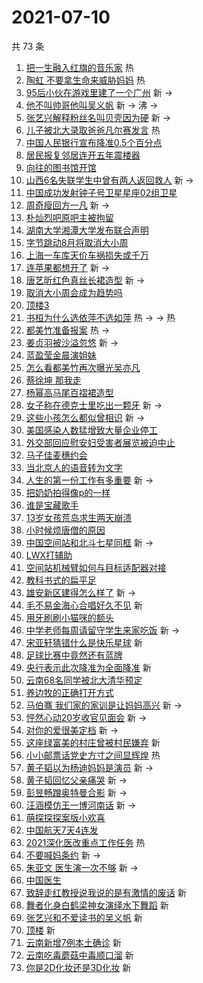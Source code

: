 # 2021-07-10

共 73 条

<!-- BEGIN -->
<!-- 最后更新时间 Sat Jul 10 2021 07:17:45 GMT+0800 (China Standard Time) -->

1. [把一生融入红旗的音乐家](https://s.weibo.com//weibo?q=%23%E6%8A%8A%E4%B8%80%E7%94%9F%E8%9E%8D%E5%85%A5%E7%BA%A2%E6%97%97%E7%9A%84%E9%9F%B3%E4%B9%90%E5%AE%B6%23&Refer=new_time)
   热
2. [陶虹 不要拿生命来威胁妈妈](https://s.weibo.com//weibo?q=%E9%99%B6%E8%99%B9%20%E4%B8%8D%E8%A6%81%E6%8B%BF%E7%94%9F%E5%91%BD%E6%9D%A5%E5%A8%81%E8%83%81%E5%A6%88%E5%A6%88&Refer=top)
   热
3. [95后小伙在游戏里建了一个广州](https://s.weibo.com//weibo?q=%2395%E5%90%8E%E5%B0%8F%E4%BC%99%E5%9C%A8%E6%B8%B8%E6%88%8F%E9%87%8C%E5%BB%BA%E4%BA%86%E4%B8%80%E4%B8%AA%E5%B9%BF%E5%B7%9E%23&Refer=top)
   新 ->
4. [他不叫帅哥他叫吴义帆](https://s.weibo.com//weibo?q=%23%E4%BB%96%E4%B8%8D%E5%8F%AB%E5%B8%85%E5%93%A5%E4%BB%96%E5%8F%AB%E5%90%B4%E4%B9%89%E5%B8%86%23&Refer=top)
   新 -> 沸 ->
5. [张艺兴解释粉丝名叫贝壳因为硬](https://s.weibo.com//weibo?q=%23%E5%BC%A0%E8%89%BA%E5%85%B4%E8%A7%A3%E9%87%8A%E7%B2%89%E4%B8%9D%E5%90%8D%E5%8F%AB%E8%B4%9D%E5%A3%B3%E5%9B%A0%E4%B8%BA%E7%A1%AC%23&Refer=top)
   新 ->
6. [儿子被北大录取爸爸凡尔赛发言](https://s.weibo.com//weibo?q=%23%E5%84%BF%E5%AD%90%E8%A2%AB%E5%8C%97%E5%A4%A7%E5%BD%95%E5%8F%96%E7%88%B8%E7%88%B8%E5%87%A1%E5%B0%94%E8%B5%9B%E5%8F%91%E8%A8%80%23&Refer=top)
   热
7. [中国人民银行宣布降准0.5个百分点](https://s.weibo.com//weibo?q=%23%E4%B8%AD%E5%9B%BD%E4%BA%BA%E6%B0%91%E9%93%B6%E8%A1%8C%E5%AE%A3%E5%B8%83%E9%99%8D%E5%87%860.5%E4%B8%AA%E7%99%BE%E5%88%86%E7%82%B9%23&Refer=top)
8. [居民报复邻居连开五年震楼器](https://s.weibo.com//weibo?q=%23%E5%B1%85%E6%B0%91%E6%8A%A5%E5%A4%8D%E9%82%BB%E5%B1%85%E8%BF%9E%E5%BC%80%E4%BA%94%E5%B9%B4%E9%9C%87%E6%A5%BC%E5%99%A8%23&Refer=top)
9. [向往的图书馆开馆](https://s.weibo.com//weibo?q=%23%E5%90%91%E5%BE%80%E7%9A%84%E5%9B%BE%E4%B9%A6%E9%A6%86%E5%BC%80%E9%A6%86%23&Refer=top)
10. [山西6名失联学生中曾有两人返回救人](https://s.weibo.com//weibo?q=%23%E5%B1%B1%E8%A5%BF6%E5%90%8D%E5%A4%B1%E8%81%94%E5%AD%A6%E7%94%9F%E4%B8%AD%E6%9B%BE%E6%9C%89%E4%B8%A4%E4%BA%BA%E8%BF%94%E5%9B%9E%E6%95%91%E4%BA%BA%23&Refer=top)
    新 ->
11. [中国成功发射钟子号卫星星座02组卫星](https://s.weibo.com//weibo?q=%23%E4%B8%AD%E5%9B%BD%E6%88%90%E5%8A%9F%E5%8F%91%E5%B0%84%E9%92%9F%E5%AD%90%E5%8F%B7%E5%8D%AB%E6%98%9F%E6%98%9F%E5%BA%A702%E7%BB%84%E5%8D%AB%E6%98%9F%23&Refer=top)
12. [周奇瘦回方一凡](https://s.weibo.com//weibo?q=%23%E5%91%A8%E5%A5%87%E7%98%A6%E5%9B%9E%E6%96%B9%E4%B8%80%E5%87%A1%23&Refer=top)
    新 ->
13. [朴灿烈吧原吧主被拘留](https://s.weibo.com//weibo?q=%23%E6%9C%B4%E7%81%BF%E7%83%88%E5%90%A7%E5%8E%9F%E5%90%A7%E4%B8%BB%E8%A2%AB%E6%8B%98%E7%95%99%23&Refer=top)
14. [湖南大学湘潭大学发布联合声明](https://s.weibo.com//weibo?q=%23%E6%B9%96%E5%8D%97%E5%A4%A7%E5%AD%A6%E6%B9%98%E6%BD%AD%E5%A4%A7%E5%AD%A6%E5%8F%91%E5%B8%83%E8%81%94%E5%90%88%E5%A3%B0%E6%98%8E%23&Refer=top)
15. [字节跳动8月将取消大小周](https://s.weibo.com//weibo?q=%23%E5%AD%97%E8%8A%82%E8%B7%B3%E5%8A%A88%E6%9C%88%E5%B0%86%E5%8F%96%E6%B6%88%E5%A4%A7%E5%B0%8F%E5%91%A8%23&Refer=top)
16. [上海一车库天价车祸损失或千万](https://s.weibo.com//weibo?q=%23%E4%B8%8A%E6%B5%B7%E4%B8%80%E8%BD%A6%E5%BA%93%E5%A4%A9%E4%BB%B7%E8%BD%A6%E7%A5%B8%E6%8D%9F%E5%A4%B1%E6%88%96%E5%8D%83%E4%B8%87%23&Refer=top)
17. [连苹果都想开了](https://s.weibo.com//weibo?q=%23%E8%BF%9E%E8%8B%B9%E6%9E%9C%E9%83%BD%E6%83%B3%E5%BC%80%E4%BA%86%23&Refer=top)
    新 ->
18. [唐艺昕红色真丝长裙造型](https://s.weibo.com//weibo?q=%23%E5%94%90%E8%89%BA%E6%98%95%E7%BA%A2%E8%89%B2%E7%9C%9F%E4%B8%9D%E9%95%BF%E8%A3%99%E9%80%A0%E5%9E%8B%23&Refer=top)
    新 ->
19. [取消大小周会成为趋势吗](https://s.weibo.com//weibo?q=%23%E5%8F%96%E6%B6%88%E5%A4%A7%E5%B0%8F%E5%91%A8%E4%BC%9A%E6%88%90%E4%B8%BA%E8%B6%8B%E5%8A%BF%E5%90%97%23&Refer=top)
20. [顶楼3](https://s.weibo.com//weibo?q=%23%E9%A1%B6%E6%A5%BC3%23&Refer=top)
21. [书桓为什么选依萍不选如萍](https://s.weibo.com//weibo?q=%23%E4%B9%A6%E6%A1%93%E4%B8%BA%E4%BB%80%E4%B9%88%E9%80%89%E4%BE%9D%E8%90%8D%E4%B8%8D%E9%80%89%E5%A6%82%E8%90%8D%23&Refer=top)
    热 -> -> 热
22. [都美竹准备报案](https://s.weibo.com//weibo?q=%23%E9%83%BD%E7%BE%8E%E7%AB%B9%E5%87%86%E5%A4%87%E6%8A%A5%E6%A1%88%23&Refer=top)
    热 ->
23. [姜贞羽被沙溢忽悠](https://s.weibo.com//weibo?q=%23%E5%A7%9C%E8%B4%9E%E7%BE%BD%E8%A2%AB%E6%B2%99%E6%BA%A2%E5%BF%BD%E6%82%A0%23&Refer=top)
    新 ->
24. [蓝盈莹金晨演姐妹](https://s.weibo.com//weibo?q=%23%E8%93%9D%E7%9B%88%E8%8E%B9%E9%87%91%E6%99%A8%E6%BC%94%E5%A7%90%E5%A6%B9%23&Refer=top)
25. [怎么看都美竹再次曝光吴亦凡](https://s.weibo.com//weibo?q=%23%E6%80%8E%E4%B9%88%E7%9C%8B%E9%83%BD%E7%BE%8E%E7%AB%B9%E5%86%8D%E6%AC%A1%E6%9B%9D%E5%85%89%E5%90%B4%E4%BA%A6%E5%87%A1%23&Refer=top)
26. [蔡徐坤 那我走](https://s.weibo.com//weibo?q=%E8%94%A1%E5%BE%90%E5%9D%A4%20%E9%82%A3%E6%88%91%E8%B5%B0&Refer=top)
27. [杨幂高马尾百褶裙造型](https://s.weibo.com//weibo?q=%23%E6%9D%A8%E5%B9%82%E9%AB%98%E9%A9%AC%E5%B0%BE%E7%99%BE%E8%A4%B6%E8%A3%99%E9%80%A0%E5%9E%8B%23&Refer=top)
28. [女子称在德克士里吃出一颗牙](https://s.weibo.com//weibo?q=%23%E5%A5%B3%E5%AD%90%E7%A7%B0%E5%9C%A8%E5%BE%B7%E5%85%8B%E5%A3%AB%E9%87%8C%E5%90%83%E5%87%BA%E4%B8%80%E9%A2%97%E7%89%99%23&Refer=top)
    新 ->
29. [这些小孩怎么都似曾相识](https://s.weibo.com//weibo?q=%23%E8%BF%99%E4%BA%9B%E5%B0%8F%E5%AD%A9%E6%80%8E%E4%B9%88%E9%83%BD%E4%BC%BC%E6%9B%BE%E7%9B%B8%E8%AF%86%23&Refer=top)
    新 ->
30. [美国感染人数猛增致大量企业停工](https://s.weibo.com//weibo?q=%23%E7%BE%8E%E5%9B%BD%E6%84%9F%E6%9F%93%E4%BA%BA%E6%95%B0%E7%8C%9B%E5%A2%9E%E8%87%B4%E5%A4%A7%E9%87%8F%E4%BC%81%E4%B8%9A%E5%81%9C%E5%B7%A5%23&Refer=top)
31. [外交部回应慰安妇受害者展览被迫中止](https://s.weibo.com//weibo?q=%23%E5%A4%96%E4%BA%A4%E9%83%A8%E5%9B%9E%E5%BA%94%E6%85%B0%E5%AE%89%E5%A6%87%E5%8F%97%E5%AE%B3%E8%80%85%E5%B1%95%E8%A7%88%E8%A2%AB%E8%BF%AB%E4%B8%AD%E6%AD%A2%23&Refer=top)
32. [马子佳麦穗约会](https://s.weibo.com//weibo?q=%23%E9%A9%AC%E5%AD%90%E4%BD%B3%E9%BA%A6%E7%A9%97%E7%BA%A6%E4%BC%9A%23&Refer=top)
33. [当北京人的语音转为文字](https://s.weibo.com//weibo?q=%23%E5%BD%93%E5%8C%97%E4%BA%AC%E4%BA%BA%E7%9A%84%E8%AF%AD%E9%9F%B3%E8%BD%AC%E4%B8%BA%E6%96%87%E5%AD%97%23&Refer=top)
34. [人生的第一份工作有多重要](https://s.weibo.com//weibo?q=%23%E4%BA%BA%E7%94%9F%E7%9A%84%E7%AC%AC%E4%B8%80%E4%BB%BD%E5%B7%A5%E4%BD%9C%E6%9C%89%E5%A4%9A%E9%87%8D%E8%A6%81%23&Refer=top)
    新 ->
35. [把奶奶拍得像p的一样](https://s.weibo.com//weibo?q=%23%E6%8A%8A%E5%A5%B6%E5%A5%B6%E6%8B%8D%E5%BE%97%E5%83%8Fp%E7%9A%84%E4%B8%80%E6%A0%B7%23&Refer=top)
36. [谁是宝藏歌手](https://s.weibo.com//weibo?q=%E8%B0%81%E6%98%AF%E5%AE%9D%E8%97%8F%E6%AD%8C%E6%89%8B&Refer=top)
37. [13岁女孩荒岛求生两天崩溃](https://s.weibo.com//weibo?q=%2313%E5%B2%81%E5%A5%B3%E5%AD%A9%E8%8D%92%E5%B2%9B%E6%B1%82%E7%94%9F%E4%B8%A4%E5%A4%A9%E5%B4%A9%E6%BA%83%23&Refer=top)
38. [小时候烦唐僧的原因](https://s.weibo.com//weibo?q=%23%E5%B0%8F%E6%97%B6%E5%80%99%E7%83%A6%E5%94%90%E5%83%A7%E7%9A%84%E5%8E%9F%E5%9B%A0%23&Refer=top)
39. [中国空间站和北斗七星同框](https://s.weibo.com//weibo?q=%23%E4%B8%AD%E5%9B%BD%E7%A9%BA%E9%97%B4%E7%AB%99%E5%92%8C%E5%8C%97%E6%96%97%E4%B8%83%E6%98%9F%E5%90%8C%E6%A1%86%23&Refer=top)
    新 ->
40. [LWX打辅助](https://s.weibo.com//weibo?q=%23LWX%E6%89%93%E8%BE%85%E5%8A%A9%23&Refer=top)
41. [空间站机械臂如何与目标适配器对接](https://s.weibo.com//weibo?q=%23%E7%A9%BA%E9%97%B4%E7%AB%99%E6%9C%BA%E6%A2%B0%E8%87%82%E5%A6%82%E4%BD%95%E4%B8%8E%E7%9B%AE%E6%A0%87%E9%80%82%E9%85%8D%E5%99%A8%E5%AF%B9%E6%8E%A5%23&Refer=top)
42. [教科书式的扁平足](https://s.weibo.com//weibo?q=%23%E6%95%99%E7%A7%91%E4%B9%A6%E5%BC%8F%E7%9A%84%E6%89%81%E5%B9%B3%E8%B6%B3%23&Refer=top)
43. [雄安新区建得怎么样了](https://s.weibo.com//weibo?q=%23%E9%9B%84%E5%AE%89%E6%96%B0%E5%8C%BA%E5%BB%BA%E5%BE%97%E6%80%8E%E4%B9%88%E6%A0%B7%E4%BA%86%23&Refer=top)
    新 ->
44. [毛不易金海心合唱好久不见](https://s.weibo.com//weibo?q=%23%E6%AF%9B%E4%B8%8D%E6%98%93%E9%87%91%E6%B5%B7%E5%BF%83%E5%90%88%E5%94%B1%E5%A5%BD%E4%B9%85%E4%B8%8D%E8%A7%81%23&Refer=top)
    新
45. [用牙刷刷小猫咪的额头](https://s.weibo.com//weibo?q=%23%E7%94%A8%E7%89%99%E5%88%B7%E5%88%B7%E5%B0%8F%E7%8C%AB%E5%92%AA%E7%9A%84%E9%A2%9D%E5%A4%B4%23&Refer=top)
46. [中学老师每周请留守学生来家吃饭](https://s.weibo.com//weibo?q=%23%E4%B8%AD%E5%AD%A6%E8%80%81%E5%B8%88%E6%AF%8F%E5%91%A8%E8%AF%B7%E7%95%99%E5%AE%88%E5%AD%A6%E7%94%9F%E6%9D%A5%E5%AE%B6%E5%90%83%E9%A5%AD%23&Refer=top)
    新 ->
47. [宋亚轩猜错什么是快乐星球](https://s.weibo.com//weibo?q=%23%E5%AE%8B%E4%BA%9A%E8%BD%A9%E7%8C%9C%E9%94%99%E4%BB%80%E4%B9%88%E6%98%AF%E5%BF%AB%E4%B9%90%E6%98%9F%E7%90%83%23&Refer=top)
    新
48. [足球比赛中竟然还有蓝牌](https://s.weibo.com//weibo?q=%23%E8%B6%B3%E7%90%83%E6%AF%94%E8%B5%9B%E4%B8%AD%E7%AB%9F%E7%84%B6%E8%BF%98%E6%9C%89%E8%93%9D%E7%89%8C%23&Refer=top)
49. [央行表示此次降准为全面降准](https://s.weibo.com//weibo?q=%23%E5%A4%AE%E8%A1%8C%E8%A1%A8%E7%A4%BA%E6%AD%A4%E6%AC%A1%E9%99%8D%E5%87%86%E4%B8%BA%E5%85%A8%E9%9D%A2%E9%99%8D%E5%87%86%23&Refer=top)
    新
50. [云南68名同学被北大清华预定](https://s.weibo.com//weibo?q=%23%E4%BA%91%E5%8D%9768%E5%90%8D%E5%90%8C%E5%AD%A6%E8%A2%AB%E5%8C%97%E5%A4%A7%E6%B8%85%E5%8D%8E%E9%A2%84%E5%AE%9A%23&Refer=top)
51. [养边牧的正确打开方式](https://s.weibo.com//weibo?q=%23%E5%85%BB%E8%BE%B9%E7%89%A7%E7%9A%84%E6%AD%A3%E7%A1%AE%E6%89%93%E5%BC%80%E6%96%B9%E5%BC%8F%23&Refer=top)
52. [马伯骞
    我们家的家训是让妈妈高兴](https://s.weibo.com//weibo?q=%E9%A9%AC%E4%BC%AF%E9%AA%9E%20%E6%88%91%E4%BB%AC%E5%AE%B6%E7%9A%84%E5%AE%B6%E8%AE%AD%E6%98%AF%E8%AE%A9%E5%A6%88%E5%A6%88%E9%AB%98%E5%85%B4&Refer=top)
    新 ->
53. [怦然心动20岁收官见面会](https://s.weibo.com//weibo?q=%23%E6%80%A6%E7%84%B6%E5%BF%83%E5%8A%A820%E5%B2%81%E6%94%B6%E5%AE%98%E8%A7%81%E9%9D%A2%E4%BC%9A%23&Refer=top)
    新 ->
54. [对你的爱很美定档](https://s.weibo.com//weibo?q=%23%E5%AF%B9%E4%BD%A0%E7%9A%84%E7%88%B1%E5%BE%88%E7%BE%8E%E5%AE%9A%E6%A1%A3%23&Refer=top)
    新 ->
55. [这座绿富美的村庄曾被村民嫌弃](https://s.weibo.com//weibo?q=%23%E8%BF%99%E5%BA%A7%E7%BB%BF%E5%AF%8C%E7%BE%8E%E7%9A%84%E6%9D%91%E5%BA%84%E6%9B%BE%E8%A2%AB%E6%9D%91%E6%B0%91%E5%AB%8C%E5%BC%83%23&Refer=top)
    新
56. [小小邮票话党史方寸之间显辉煌](https://s.weibo.com//weibo?q=%23%E5%B0%8F%E5%B0%8F%E9%82%AE%E7%A5%A8%E8%AF%9D%E5%85%9A%E5%8F%B2%E6%96%B9%E5%AF%B8%E4%B9%8B%E9%97%B4%E6%98%BE%E8%BE%89%E7%85%8C%23&Refer=new_time)
    热
57. [黄子韬以为杨迪妈妈是演员](https://s.weibo.com//weibo?q=%23%E9%BB%84%E5%AD%90%E9%9F%AC%E4%BB%A5%E4%B8%BA%E6%9D%A8%E8%BF%AA%E5%A6%88%E5%A6%88%E6%98%AF%E6%BC%94%E5%91%98%23&Refer=top)
    新 ->
58. [黄子韬回忆父亲痛哭](https://s.weibo.com//weibo?q=%23%E9%BB%84%E5%AD%90%E9%9F%AC%E5%9B%9E%E5%BF%86%E7%88%B6%E4%BA%B2%E7%97%9B%E5%93%AD%23&Refer=top)
    新 ->
59. [彭昱畅蹭奥特曼合影](https://s.weibo.com//weibo?q=%23%E5%BD%AD%E6%98%B1%E7%95%85%E8%B9%AD%E5%A5%A5%E7%89%B9%E6%9B%BC%E5%90%88%E5%BD%B1%23&Refer=top)
    新 ->
60. [汪涵模仿王一博河南话](https://s.weibo.com//weibo?q=%23%E6%B1%AA%E6%B6%B5%E6%A8%A1%E4%BB%BF%E7%8E%8B%E4%B8%80%E5%8D%9A%E6%B2%B3%E5%8D%97%E8%AF%9D%23&Refer=top)
    新 ->
61. [萌探探探案版小欢喜](https://s.weibo.com//weibo?q=%23%E8%90%8C%E6%8E%A2%E6%8E%A2%E6%8E%A2%E6%A1%88%E7%89%88%E5%B0%8F%E6%AC%A2%E5%96%9C%23&Refer=top)
62. [中国航天7天4连发](https://s.weibo.com//weibo?q=%23%E4%B8%AD%E5%9B%BD%E8%88%AA%E5%A4%A97%E5%A4%A94%E8%BF%9E%E5%8F%91%23&Refer=top)
63. [2021深化医改重点工作任务](https://s.weibo.com//weibo?q=%232021%E6%B7%B1%E5%8C%96%E5%8C%BB%E6%94%B9%E9%87%8D%E7%82%B9%E5%B7%A5%E4%BD%9C%E4%BB%BB%E5%8A%A1%23&Refer=new_time)
    热
64. [不要喊妈条约](https://s.weibo.com//weibo?q=%23%E4%B8%8D%E8%A6%81%E5%96%8A%E5%A6%88%E6%9D%A1%E7%BA%A6%23&Refer=top)
    新 ->
65. [朱亚文 医生演一次不够](https://s.weibo.com//weibo?q=%E6%9C%B1%E4%BA%9A%E6%96%87%20%E5%8C%BB%E7%94%9F%E6%BC%94%E4%B8%80%E6%AC%A1%E4%B8%8D%E5%A4%9F&Refer=top)
    新 ->
66. [中国医生](https://s.weibo.com//weibo?q=%E4%B8%AD%E5%9B%BD%E5%8C%BB%E7%94%9F&Refer=top)
67. [致辞走红教授说我说的是有激情的废话](https://s.weibo.com//weibo?q=%23%E8%87%B4%E8%BE%9E%E8%B5%B0%E7%BA%A2%E6%95%99%E6%8E%88%E8%AF%B4%E6%88%91%E8%AF%B4%E7%9A%84%E6%98%AF%E6%9C%89%E6%BF%80%E6%83%85%E7%9A%84%E5%BA%9F%E8%AF%9D%23&Refer=top)
    新
68. [舞者化身白鹤梁神女演绎水下舞蹈](https://s.weibo.com//weibo?q=%23%E8%88%9E%E8%80%85%E5%8C%96%E8%BA%AB%E7%99%BD%E9%B9%A4%E6%A2%81%E7%A5%9E%E5%A5%B3%E6%BC%94%E7%BB%8E%E6%B0%B4%E4%B8%8B%E8%88%9E%E8%B9%88%23&Refer=top)
    新
69. [张艺兴和不爱读书的吴义帆](https://s.weibo.com//weibo?q=%E5%BC%A0%E8%89%BA%E5%85%B4%E5%92%8C%E4%B8%8D%E7%88%B1%E8%AF%BB%E4%B9%A6%E7%9A%84%E5%90%B4%E4%B9%89%E5%B8%86&Refer=top)
    新
70. [顶楼](https://s.weibo.com//weibo?q=%E9%A1%B6%E6%A5%BC&Refer=top) 新
71. [云南新增7例本土确诊](https://s.weibo.com//weibo?q=%E4%BA%91%E5%8D%97%E6%96%B0%E5%A2%9E7%E4%BE%8B%E6%9C%AC%E5%9C%9F%E7%A1%AE%E8%AF%8A&Refer=top)
    新
72. [云南吃毒蘑菇中毒顺口溜](https://s.weibo.com//weibo?q=%23%E4%BA%91%E5%8D%97%E5%90%83%E6%AF%92%E8%98%91%E8%8F%87%E4%B8%AD%E6%AF%92%E9%A1%BA%E5%8F%A3%E6%BA%9C%23&Refer=top)
    新
73. [你是2D化妆还是3D化妆](https://s.weibo.com//weibo?q=%E4%BD%A0%E6%98%AF2D%E5%8C%96%E5%A6%86%E8%BF%98%E6%98%AF3D%E5%8C%96%E5%A6%86&Refer=top)
    新

<!-- END -->
